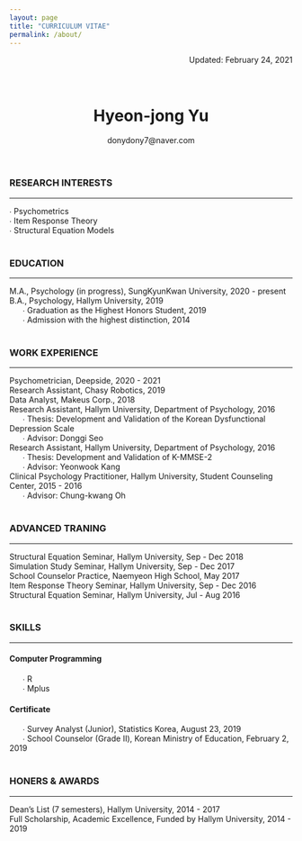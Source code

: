 ```yaml
---
layout: page
title: "CURRICULUM VITAE"
permalink: /about/
---
```

<div style="text-align: right">Updated: February 24, 2021</div>  
<br/>  
<br/>  

# <center>Hyeon-jong Yu</center>  
<center>donydony7@naver.com</center>  
<br/>  
<br/>  

### **RESEARCH INTERESTS**   
---  
∙ Psychometrics  
∙ Item Response Theory  
∙ Structural Equation Models  
<br/>  
### **EDUCATION**  
---  
M.A., Psychology (in progress), SungKyunKwan University, 2020 - present  
B.A., Psychology, Hallym University, 2019  
&nbsp;&nbsp;&nbsp;&nbsp;&nbsp;&nbsp;∙ Graduation as the Highest Honors Student, 2019  
&nbsp;&nbsp;&nbsp;&nbsp;&nbsp;&nbsp;∙ Admission with the highest distinction, 2014  
<br/>  
### **WORK EXPERIENCE**  
---  
Psychometrician, Deepside, 2020 - 2021  
Research Assistant, Chasy Robotics, 2019  
Data Analyst, Makeus Corp., 2018  
Research Assistant, Hallym University, Department of Psychology, 2016  
&nbsp;&nbsp;&nbsp;&nbsp;&nbsp;&nbsp;∙ Thesis: Development and Validation of the Korean Dysfunctional Depression Scale  
&nbsp;&nbsp;&nbsp;&nbsp;&nbsp;&nbsp;∙ Advisor: Donggi Seo  
Research Assistant, Hallym University, Department of Psychology, 2016  
&nbsp;&nbsp;&nbsp;&nbsp;&nbsp;&nbsp;∙ Thesis: Development and Validation of K-MMSE-2  
&nbsp;&nbsp;&nbsp;&nbsp;&nbsp;&nbsp;∙ Advisor: Yeonwook Kang  
Clinical Psychology Practitioner, Hallym University, Student Counseling Center, 2015 - 2016  
&nbsp;&nbsp;&nbsp;&nbsp;&nbsp;&nbsp;∙ Advisor: Chung-kwang Oh  
<br/>  
### **ADVANCED TRANING**  
---  
Structural Equation Seminar, Hallym University, Sep - Dec 2018  
Simulation Study Seminar, Hallym University, Sep - Dec 2017  
School Counselor Practice, Naemyeon High School, May 2017  
Item Response Theory Seminar, Hallym University, Sep - Dec 2016  
Structural Equation Seminar, Hallym University, Jul - Aug 2016  
<br/>  
### **SKILLS**  
---  
#### Computer Programming  
&nbsp;&nbsp;&nbsp;&nbsp;&nbsp;&nbsp;∙ R  
&nbsp;&nbsp;&nbsp;&nbsp;&nbsp;&nbsp;∙ Mplus  
#### Certificate  
&nbsp;&nbsp;&nbsp;&nbsp;&nbsp;&nbsp;∙ Survey Analyst (Junior), Statistics Korea, August 23, 2019  
&nbsp;&nbsp;&nbsp;&nbsp;&nbsp;&nbsp;∙ School Counselor (Grade Ⅱ), Korean Ministry of Education, February 2, 2019  
<br/>  
### **HONERS & AWARDS**  
---  
Dean’s List (7 semesters), Hallym University, 2014 - 2017  
Full Scholarship, Academic Excellence, Funded by Hallym University, 2014 - 2019  



